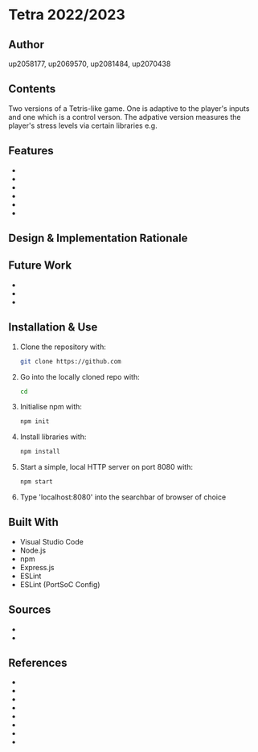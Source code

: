 # Tetra 2022/2023

## Author
   up2058177, up2069570, up2081484, up2070438 

## Contents
   Two versions of a Tetris-like game. One is adaptive to the player's inputs and one which is a control verson. The adpative version measures the player's stress levels via certain libraries e.g. 

## Features
   *    
   * 
   * 
   * 
   * 
   * 

## Design & Implementation Rationale
   

## Future Work
   * 
   * 
   * 
 
## Installation & Use
1. Clone the repository with:
   ```bash
   git clone https://github.com
   ```
2. Go into the locally cloned repo with:
   ```bash
   cd 
   ```
3. Initialise npm with:
   ```bash
   npm init
   ```
4. Install libraries with:
   ```bash
   npm install
   ```
5. Start a simple, local HTTP server on port 8080 with:
   ```bash
   npm start
   ```
6. Type 'localhost:8080' into the searchbar of browser of choice

## Built With
   * Visual Studio Code
   * Node.js
   * npm
   * Express.js
   * ESLint 
   * ESLint (PortSoC Config)

## Sources
   * 
   * 

## References
  * 
  * 
  *  
  *  
  *  
  *  
  *  
  *  
